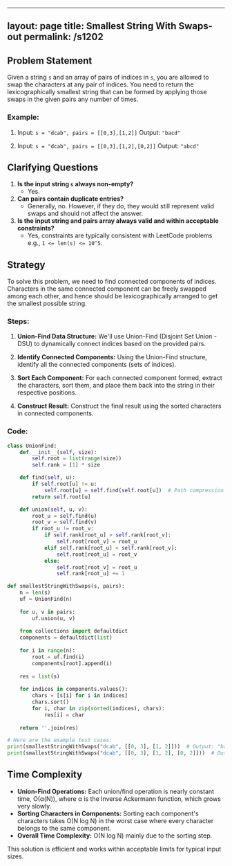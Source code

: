 
---
layout: page
title:  Smallest String With Swaps-out
permalink: /s1202
---

## Problem Statement

Given a string `s` and an array of pairs of indices in `s`, you are allowed to swap the characters at any pair of indices. You need to return the lexicographically smallest string that can be formed by applying those swaps in the given pairs any number of times.

### Example:
1. Input: `s = "dcab", pairs = [[0,3],[1,2]]`
   Output: `"bacd"`
   
2. Input: `s = "dcab", pairs = [[0,3],[1,2],[0,2]]`
   Output: `"abcd"`

## Clarifying Questions

1. **Is the input string `s` always non-empty?**
   - Yes.
2. **Can pairs contain duplicate entries?**
   - Generally, no. However, if they do, they would still represent valid swaps and should not affect the answer.
3. **Is the input string and pairs array always valid and within acceptable constraints?**
   - Yes, constraints are typically consistent with LeetCode problems e.g., `1 <= len(s) <= 10^5`.

## Strategy

To solve this problem, we need to find connected components of indices. Characters in the same connected component can be freely swapped among each other, and hence should be lexicographically arranged to get the smallest possible string.

### Steps:

1. **Union-Find Data Structure:**
   We'll use Union-Find (Disjoint Set Union - DSU) to dynamically connect indices based on the provided pairs.

2. **Identify Connected Components:**
   Using the Union-Find structure, identify all the connected components (sets of indices).

3. **Sort Each Component:**
   For each connected component formed, extract the characters, sort them, and place them back into the string in their respective positions.

4. **Construct Result:**
   Construct the final result using the sorted characters in connected components.

### Code:

```python
class UnionFind:
    def __init__(self, size):
        self.root = list(range(size))
        self.rank = [1] * size

    def find(self, u):
        if self.root[u] != u:
            self.root[u] = self.find(self.root[u])  # Path compression
        return self.root[u]

    def union(self, u, v):
        root_u = self.find(u)
        root_v = self.find(v)
        if root_u != root_v:
            if self.rank[root_u] > self.rank[root_v]:
                self.root[root_v] = root_u
            elif self.rank[root_u] < self.rank[root_v]:
                self.root[root_u] = root_v
            else:
                self.root[root_v] = root_u
                self.rank[root_u] += 1

def smallestStringWithSwaps(s, pairs):
    n = len(s)
    uf = UnionFind(n)
    
    for u, v in pairs:
        uf.union(u, v)
    
    from collections import defaultdict
    components = defaultdict(list)
    
    for i in range(n):
        root = uf.find(i)
        components[root].append(i)
    
    res = list(s)
    
    for indices in components.values():
        chars = [s[i] for i in indices]
        chars.sort()
        for i, char in zip(sorted(indices), chars):
            res[i] = char
    
    return ''.join(res)

# Here are the example test cases:
print(smallestStringWithSwaps("dcab", [[0, 3], [1, 2]]))  # Output: "bacd"
print(smallestStringWithSwaps("dcab", [[0, 3], [1, 2], [0, 2]]))  # Output: "abcd"
```

## Time Complexity

- **Union-Find Operations:** Each union/find operation is nearly constant time, O(α(N)), where α is the Inverse Ackermann function, which grows very slowly.
- **Sorting Characters in Components:** Sorting each component's characters takes O(N log N) in the worst case where every character belongs to the same component.
- **Overall Time Complexity:** O(N log N) mainly due to the sorting step.

This solution is efficient and works within acceptable limits for typical input sizes.